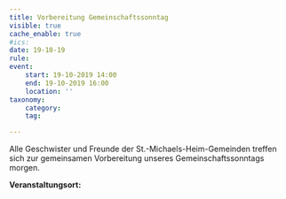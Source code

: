 ```yaml
---
title: Vorbereitung Gemeinschaftssonntag
visible: true
cache_enable: true
#ics: 
date: 19-10-19
rule: 
event:
	start: 19-10-2019 14:00
	end: 19-10-2019 16:00
	location: ''
taxonomy:
	category: 
	tag: 

---
```

Alle Geschwister und Freunde der St.-Michaels-Heim-Gemeinden treffen sich zur gemeinsamen Vorbereitung unseres Gemeinschaftssonntags morgen.


**Veranstaltungsort:** 

